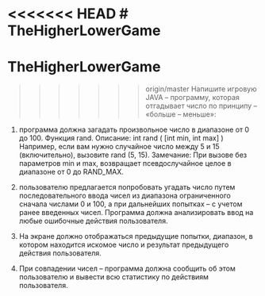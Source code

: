 <<<<<<< HEAD
﻿# TheHigherLowerGame
=======
# TheHigherLowerGame
>>>>>>> origin/master
Напишите игровую JAVA – программу, которая отгадывает число по принципу – «больше – меньше»:

1. программа должна загадать произвольное число в диапазоне от 0 до 100.
Функция rand. Описание:
int rand ( [int min, int max] )
Например, если вам нужно случайное число между 5 и 15 (включительно), вызовите
rand (5, 15).
Замечание: При вызове без параметров min и max, возвращает псевдослучайное целое
в диапазоне от 0 до RAND_MAX.

2. пользователю предлагается попробовать угадать число путем последовательного
ввода чисел из диапазона ограниченного сначала числами 0 и 100, а при
дальнейших попытках – с учетом ранее введенных чисел. Программа должна
анализировать ввод на любые ошибочные действия пользователя.

3. На экране должно отображаться предыдущие попытки, диапазон, в котором
находится искомое число и результат предыдущего действия пользователя.

4. При совпадении чисел – программа должна сообщить об этом пользователю и
вывести всю статистику по действиям пользователя.
